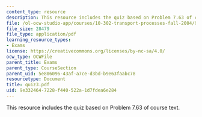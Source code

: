 ```yaml
---
content_type: resource
description: This resource includes the quiz based on Problem 7.63 of course text.
file: /ol-ocw-studio-app/courses/10-302-transport-processes-fall-2004/9e3324647228f440522a1d7fdea6e284_quiz3.pdf
file_size: 28479
file_type: application/pdf
learning_resource_types:
- Exams
license: https://creativecommons.org/licenses/by-nc-sa/4.0/
ocw_type: OCWFile
parent_title: Exams
parent_type: CourseSection
parent_uid: 5e806096-43af-a7ce-d3bd-b9e63faabc78
resourcetype: Document
title: quiz3.pdf
uid: 9e332464-7228-f440-522a-1d7fdea6e284
---
```

This resource includes the quiz based on Problem 7.63 of course text.